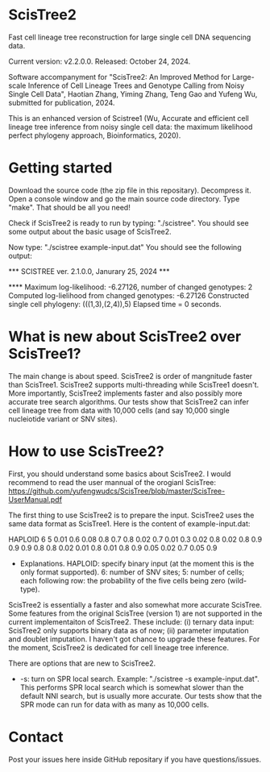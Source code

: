 # ScisTree2
Fast cell lineage tree reconstruction for large single cell DNA sequencing data.  

Current version: v2.2.0.0. Released: October 24, 2024.

Software accompanyment for "ScisTree2: An Improved Method for Large-scale Inference of Cell Lineage Trees and Genotype Calling from Noisy Single Cell Data", Haotian Zhang, Yiming Zhang, Teng Gao and Yufeng Wu, submitted for publication, 2024.

This is an enhanced version of Scistree1 (Wu, Accurate and efficient cell lineage tree inference from noisy single cell data: the maximum likelihood perfect phylogeny approach, Bioinformatics, 2020). 

# Getting started
Download the source code (the zip file in this repositary). Decompress it. Open a console window and go the main source code directory. Type "make". That should be all you need!

Check if ScisTree2 is ready to run by typing: "./scistree". You should see some output about the basic usage of ScisTree2. 

Now type: "./scistree example-input.dat"
You should see the following output:

*** SCISTREE ver. 2.1.0.0, Janurary 25, 2024 ***

**** Maximum log-likelihood: -6.27126, number of changed genotypes: 2
Computed log-lielihood from changed genotypes: -6.27126
Constructed single cell phylogeny: (((1,3),(2,4)),5)
Elapsed time = 0 seconds.

# What is new about ScisTree2 over ScisTree1?
The main change is about speed. ScisTree2 is order of mangnitude faster than ScisTree1. ScisTree2 supports multi-threading while ScisTree1 doesn't. More importantly, ScisTree2 implements faster and also possibly more accurate tree search algorithms. Our tests show that ScisTree2 can infer cell lineage tree from data with 10,000 cells (and say 10,000 single nucleiotide variant or SNV sites). 

# How to use ScisTree2?
First, you should understand some basics about ScisTree2. I would recommend to read the user mannual of the orogianl ScisTree: https://github.com/yufengwudcs/ScisTree/blob/master/ScisTree-UserManual.pdf

The first thing to use ScisTree2 is to prepare the input. ScisTree2 uses the same data format as ScisTree1. Here is the content of example-input.dat:

HAPLOID 6 5
0.01 0.6 0.08 0.8 0.7
0.8 0.02 0.7 0.01 0.3
0.02 0.8 0.02 0.8 0.9
0.9 0.9 0.8 0.8 0.02
0.01 0.8 0.01 0.8 0.9
0.05 0.02 0.7 0.05 0.9

* Explanations. HAPLOID: specify binary input (at the moment this is the only format supported). 6: number of SNV sites; 5: number of cells; each following row: the probability of the five cells being zero (wild-type).

ScisTree2 is essentially a faster and also somewhat more accurate ScisTree. Some features from the original ScisTree (version 1) are not supported in the current implementaiton of ScisTree2. These include: (i) ternary data input: ScisTree2 only supports binary data as of now; (ii) parameter imputation and doublet imputation. I haven't got chance to upgrade these features. For the moment, ScisTree2 is dedicated for cell lineage tree inference.

There are options that are new to ScisTree2.

* -s: turn on SPR local search. Example: "./scistree -s example-input.dat". This performs SPR local search which is somewhat slower than the default NNI search, but is usually more accurate. Our tests show that the SPR mode can run for data with as many as 10,000 cells.

# Contact
Post your issues here inside GitHub repositary if you have questions/issues.
